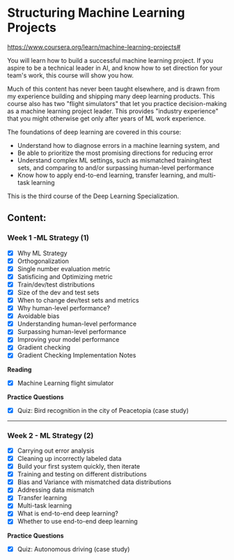 # Structuring Machine Learning Projects

https://www.coursera.org/learn/machine-learning-projects#

You will learn how to build a successful machine learning project. If you aspire to be a technical leader in AI, and know how to set direction for your team's work, this course will show you how.

Much of this content has never been taught elsewhere, and is drawn from my experience building and shipping many deep learning products. This course also has two "flight simulators" that let you practice decision-making as a machine learning project leader. This provides "industry experience" that you might otherwise get only after years of ML work experience.

The foundations of deep learning are covered in this course:

- Understand how to diagnose errors in a machine learning system, and 
- Be able to prioritize the most promising directions for reducing error
- Understand complex ML settings, such as mismatched training/test sets, and comparing to and/or surpassing human-level performance
- Know how to apply end-to-end learning, transfer learning, and multi-task learning

This is the third course of the Deep Learning Specialization.

## Content:

### Week 1 -ML Strategy (1)

- [x] Why ML Strategy
- [x] Orthogonalization
- [x] Single number evaluation metric
- [x] Satisficing and Optimizing metric
- [x] Train/dev/test distributions
- [x] Size of the dev and test sets
- [x] When to change dev/test sets and metrics
- [x] Why human-level performance?
- [x] Avoidable bias
- [x] Understanding human-level performance
- [x] Surpassing human-level performance
- [x] Improving your model performance
- [x] Gradient checking
- [x] Gradient Checking Implementation Notes

**Reading**
- [x] Machine Learning flight simulator

**Practice Questions**
- [x] Quiz: Bird recognition in the city of Peacetopia (case study)

---

### Week 2 - ML Strategy (2)

- [x] Carrying out error analysis
- [x] Cleaning up incorrectly labeled data
- [x] Build your first system quickly, then iterate
- [x] Training and testing on different distributions
- [x] Bias and Variance with mismatched data distributions
- [x] Addressing data mismatch
- [x] Transfer learning
- [x] Multi-task learning
- [x] What is end-to-end deep learning?
- [x] Whether to use end-to-end deep learning

**Practice Questions**
- [x] Quiz: Autonomous driving (case study)


